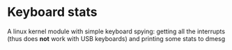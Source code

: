 # Keyboard stats

A linux kernel module with simple keyboard spying: getting all the interrupts (thus does **not** work with USB keyboards) and printing some stats to dmesg
